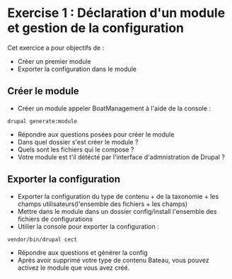 # Exercise 1 : Déclaration d'un module et gestion de la configuration

Cet exercice a pour objectifs de :
* Créer un premier module
* Exporter la configuration dans le module 

## Créer le module

* Créer un module appeler BoatManagement à l'aide de la console :
```
drupal generate:module
```
* Répondre aux questions posées pour créer le module
* Dans quel dossier s'est créer le module ?
* Quels sont les fichiers qui le compose ?
* Votre module est t'il détécté par l'interface d'admnistration de Drupal ?


## Exporter la configuration 
* Exporter la configuration du type de contenu + de la taxonomie + les champs utilisateurs(l'ensemble des fichiers + les champs)
* Mettre dans le module dans un dossier config/install l'ensemble des fichiers de configurations
* Utilier la console pour exporter la configuration : 
```
vendor/bin/drupal cect
```
* Répondre aux questions et générer la config 
* Après avoir supprimé votre type de contenu Bateau, vous pouvez activez le module que vous avez créé. 
